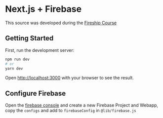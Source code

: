 # Next.js + Firebase

This source was developed during the [Fireship Course](https://fireship.io/courses/react-next-firebase/)
## Getting Started

First, run the development server:

```bash
npm run dev
# or
yarn dev
```

Open [http://localhost:3000](http://localhost:3000) with your browser to see the result.

## Configure Firebase

Open the [firebase console](https://console.firebase.google.com/) and create a new Firebase Project and Webapp, copy the `configs` and add to `firebaseConfig` in `@lib/firebase.js`